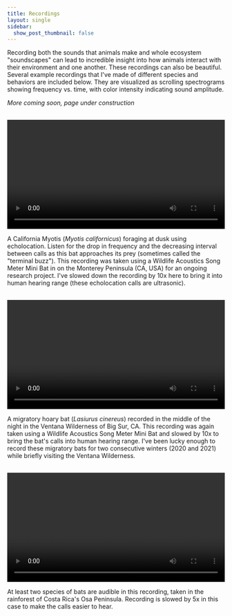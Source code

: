 ```yaml
---
title: Recordings
layout: single
sidebar: 
  show_post_thumbnail: false
---
```

Recording both the sounds that animals make and whole ecosystem "soundscapes" can lead to incredible insight into how animals interact with their environment and one another. These recordings can also be beautiful. Several example recordings that I've made of different species and behaviors are included below. They are visualized as scrolling spectrograms showing frequency vs. time, with color intensity indicating sound amplitude.

*More coming soon, page under construction*<br/><br/>

<video width="100%" controls>
  <source src="../vid/pg_prey_0.1x_hpf.mp4" type="video/mp4">
</video>

A California Myotis (*Myotis californicus*) foraging at dusk using echolocation. Listen for the drop in frequency and the decreasing interval between calls as this bat approaches its prey (sometimes called the "terminal buzz"). This recording was taken using a Wildlife Acoustics Song Meter Mini Bat in on the Monterey Peninsula (CA, USA) for an ongoing research project. I've slowed down the recording by 10x here to bring it into human hearing range (these echolocation calls are ultrasonic). <br/><br/>

<video width="100%" controls>
  <source src="../vid/hoary_ventana_0.1x_hpf.mp4" type="video/mp4">
</video>

A migratory hoary bat (*Lasiurus cinereus*) recorded in the middle of the night in the Ventana Wilderness of Big Sur, CA. This recording was again taken using a Wildlife Acoustics Song Meter Mini Bat and slowed by 10x to bring the bat's calls into human hearing range. I've been lucky enough to record these migratory bats for two consecutive winters (2020 and 2021) while briefly visiting the Ventana Wilderness. <br/><br/>

<video width="100%" controls>
  <source src="../vid/osa_multi_0.2x_hpf.mp4" type="video/mp4">
</video>

At least two species of bats are audible in this recording, taken in the rainforest of Costa Rica's Osa Peninsula. Recording is slowed by 5x in this case to make the calls easier to hear.
